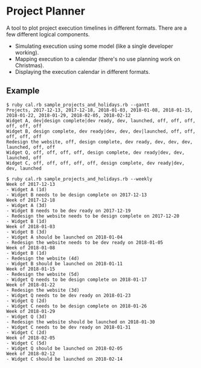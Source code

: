 Project Planner
==============

A tool to plot project execution timelines in different formats. There are a few different logical components.

* Simulating execution using some model (like a single developer working).
* Mapping execution to a calendar (there's no use planning work on Christmas).
* Displaying the execution calendar in different formats.

## Example

    $ ruby cal.rb sample_projects_and_holidays.rb --gantt
    Projects, 2017-12-13, 2017-12-18, 2018-01-03, 2018-01-08, 2018-01-15, 2018-01-22, 2018-01-29, 2018-02-05, 2018-02-12
    Widget A, dev|design complete|dev ready, dev, launched, off, off, off, off, off, off
    Widget B, design complete, dev ready|dev, dev, dev|launched, off, off, off, off, off
    Redesign the website, off, design complete, dev ready, dev, dev, dev, launched, off, off
    Widget Q, off, off, off, off, design complete, dev ready|dev, dev, launched, off
    Widget C, off, off, off, off, off, design complete, dev ready|dev, dev, launched

    $ ruby cal.rb sample_projects_and_holidays.rb --weekly
    Week of 2017-12-13
    - Widget A (1d)
    - Widget B needs to be design complete on 2017-12-13
    Week of 2017-12-18
    - Widget A (3d)
    - Widget B needs to be dev ready on 2017-12-19
    - Redesign the website needs to be design complete on 2017-12-20
    - Widget B (1d)
    Week of 2018-01-03
    - Widget B (3d)
    - Widget A should be launched on 2018-01-04
    - Redesign the website needs to be dev ready on 2018-01-05
    Week of 2018-01-08
    - Widget B (1d)
    - Redesign the website (4d)
    - Widget B should be launched on 2018-01-11
    Week of 2018-01-15
    - Redesign the website (5d)
    - Widget Q needs to be design complete on 2018-01-17
    Week of 2018-01-22
    - Redesign the website (3d)
    - Widget Q needs to be dev ready on 2018-01-23
    - Widget Q (2d)
    - Widget C needs to be design complete on 2018-01-26
    Week of 2018-01-29
    - Widget Q (3d)
    - Redesign the website should be launched on 2018-01-30
    - Widget C needs to be dev ready on 2018-01-31
    - Widget C (2d)
    Week of 2018-02-05
    - Widget C (5d)
    - Widget Q should be launched on 2018-02-05
    Week of 2018-02-12
    - Widget C should be launched on 2018-02-14
